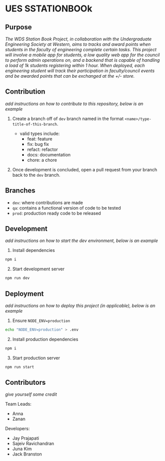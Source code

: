 # UES SSTATIONBOOk

## Purpose

*The WDS Station Book Project, in collaboration with the Undergraduate Engineering Society at Western, aims to tracks and award points when students in the faculty of engineering complete certain tasks. This project will involve a mobile app for students, a low quality web app for the council to perform admin operations on, and a backend that is capable of handling a load of 1k students registering within 1 hour. When deployed, each engineering student will track their participation in faculty/council events and be awarded points that can be exchanged at the +/- store.*

## Contribution

*add instructions on how to contribute to this repository, below is an example*

1. Create a branch off of `dev` branch named in the format `<name>/type-title-of-this-branch`.
    - valid types include:
        - feat: feature
        - fix: bug fix
        - refact: refactor
        - docs: documentation
        - chore: a chore

2. Once development is concluded, open a pull request from your branch back to the `dev` branch.

## Branches

- `dev`: where contributions are made
- `qa`: contains a functional version of code to be tested
- `prod`: production ready code to be released

## Development

*add instructions on how to start the dev environment, below is an example*

1. Install dependencies

```bash
npm i
```

2. Start development server

```bash
npm run dev
```

## Deployment

*add instructions on how to deploy this project (in applicable), below is an example*

1. Ensure `NODE_ENV=production`

```bash
echo "NODE_ENV=production" > .env
```

2. Install production dependencies

```bash
npm i
```

3. Start production server

```bash
npm run start
```

## Contributors

*give yourself some credit*

Team Leads:
- Anna
- Zanan

Developers:
- Jay Prajapati
- Sajeiv Ravichandran 
- Juna Kim
- Jack Branston

